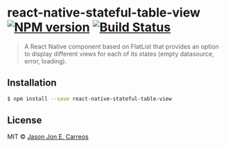# react-native-stateful-table-view [![NPM version](https://badge.fury.io/js/react-native-stateful-table-view.svg)](https://npmjs.org/package/react-native-stateful-table-view) [![Build Status](https://travis-ci.org/ingenuityph/react-native-stateful-table-view.svg?branch=master)](https://travis-ci.org/ingenuityph/react-native-stateful-table-view)

> A React Native component based on FlatList that provides an option to display different views for each of its states (empty datasource, error, loading).

## Installation

```sh
$ npm install --save react-native-stateful-table-view
```

## License

MIT © [Jason Jon E. Carreos]()

